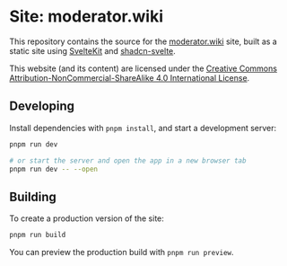 # Site: moderator.wiki

This repository contains the source for the [moderator.wiki](https://moderator.wiki) site, built as a static site
using [SvelteKit](https://kit.svelte.dev/) and [shadcn-svelte](https://www.shadcn-svelte.com/).

This website (and its content) are licensed under the 
[Creative Commons Attribution-NonCommercial-ShareAlike 4.0 International License](https://creativecommons.org/licenses/by-nc-sa/4.0/deed.en).

## Developing

Install dependencies with `pnpm install`, and start a development server:

```bash
pnpm run dev

# or start the server and open the app in a new browser tab
pnpm run dev -- --open
```

## Building

To create a production version of the site:

```bash
pnpm run build
```

You can preview the production build with `pnpm run preview`.
